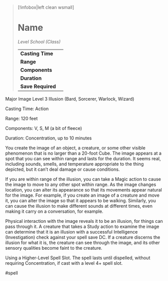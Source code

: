 > [!infobox|left clean wsmall]
> # Name
> *Level School (Class)*
> 
> | | |
> | - | - |
> | **Casting Time** | |
> | **Range** | |
> | **Components** | |
> | **Duration** | |
> | **Save Required** | |

Major Image
Level 3 Illusion (Bard, Sorcerer, Warlock, Wizard)

Casting Time: Action

Range: 120 feet

Components: V, S, M (a bit of fleece)

Duration: Concentration, up to 10 minutes

You create the image of an object, a creature, or some other visible phenomenon that is no larger than a 20-foot Cube. The image appears at a spot that you can see within range and lasts for the duration. It seems real, including sounds, smells, and temperature appropriate to the thing depicted, but it can’t deal damage or cause conditions.

If you are within range of the illusion, you can take a Magic action to cause the image to move to any other spot within range. As the image changes location, you can alter its appearance so that its movements appear natural for the image. For example, if you create an image of a creature and move it, you can alter the image so that it appears to be walking. Similarly, you can cause the illusion to make different sounds at different times, even making it carry on a conversation, for example.

Physical interaction with the image reveals it to be an illusion, for things can pass through it. A creature that takes a Study action to examine the image can determine that it is an illusion with a successful Intelligence (Investigation) check against your spell save DC. If a creature discerns the illusion for what it is, the creature can see through the image, and its other sensory qualities become faint to the creature.

Using a Higher-Level Spell Slot. The spell lasts until dispelled, without requiring Concentration, if cast with a level 4+ spell slot.

#spell